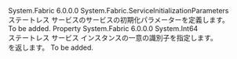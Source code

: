 <Type Name="StatelessServiceInitializationParameters" FullName="System.Fabric.StatelessServiceInitializationParameters">
  <TypeSignature Language="C#" Value="public sealed class StatelessServiceInitializationParameters : System.Fabric.ServiceInitializationParameters" />
  <TypeSignature Language="ILAsm" Value=".class public auto ansi sealed beforefieldinit StatelessServiceInitializationParameters extends System.Fabric.ServiceInitializationParameters" />
  <TypeSignature Language="DocId" Value="T:System.Fabric.StatelessServiceInitializationParameters" />
  <TypeSignature Language="VB.NET" Value="Public NotInheritable Class StatelessServiceInitializationParameters&#xA;Inherits ServiceInitializationParameters" />
  <TypeSignature Language="F#" Value="type StatelessServiceInitializationParameters = class&#xA;    inherit ServiceInitializationParameters" />
  <AssemblyInfo>
    <AssemblyName>System.Fabric</AssemblyName>
    <AssemblyVersion>6.0.0.0</AssemblyVersion>
  </AssemblyInfo>
  <Base>
    <BaseTypeName>System.Fabric.ServiceInitializationParameters</BaseTypeName>
  </Base>
  <Interfaces />
  <Docs>
    <summary>
      <para>ステートレス サービスのサービスの初期化パラメーターを定義します。</para>
    </summary>
    <remarks>To be added.</remarks>
  </Docs>
  <Members>
    <Member MemberName="InstanceId">
      <MemberSignature Language="C#" Value="public long InstanceId { get; }" />
      <MemberSignature Language="ILAsm" Value=".property instance int64 InstanceId" />
      <MemberSignature Language="DocId" Value="P:System.Fabric.StatelessServiceInitializationParameters.InstanceId" />
      <MemberSignature Language="VB.NET" Value="Public ReadOnly Property InstanceId As Long" />
      <MemberSignature Language="F#" Value="member this.InstanceId : int64" Usage="System.Fabric.StatelessServiceInitializationParameters.InstanceId" />
      <MemberType>Property</MemberType>
      <AssemblyInfo>
        <AssemblyName>System.Fabric</AssemblyName>
        <AssemblyVersion>6.0.0.0</AssemblyVersion>
      </AssemblyInfo>
      <ReturnValue>
        <ReturnType>System.Int64</ReturnType>
      </ReturnValue>
      <Docs>
        <summary>
          <para>ステートレス サービス インスタンスの一意の識別子を指定します。</para>
        </summary>
        <value>
          <para><see cref="T:System.Int64" /> を返します。</para>
        </value>
        <remarks>To be added.</remarks>
      </Docs>
    </Member>
  </Members>
</Type>